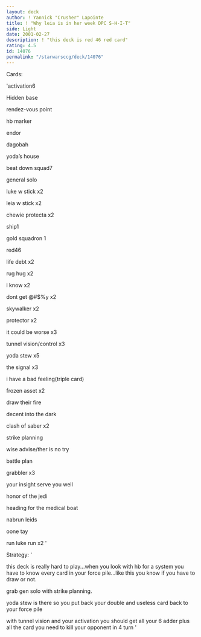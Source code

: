 ```yaml
---
layout: deck
author: ! Yannick "Crusher" Lapointe
title: ! "Why leia is in her week DPC S-H-I-T"
side: Light
date: 2001-02-27
description: ! "this deck is red 46 red card"
rating: 4.5
id: 14076
permalink: "/starwarsccg/deck/14076"
---
```

Cards: 

'activation6

Hidden base

rendez-vous point

hb marker

endor

dagobah

yoda’s house


beat down squad7

general solo

luke w stick x2

leia w stick x2

chewie protecta x2


ship1

gold squadron 1


red46

life debt x2

rug hug x2

i know x2

dont get @#$%y x2

skywalker x2

protector x2

it could be worse x3

tunnel vision/control x3

yoda stew x5

the signal x3

i have a bad feeling(triple card)

frozen asset x2

draw their fire

decent into the dark

clash of saber x2

strike planning

wise advise/ther is no try

battle plan

grabbler x3

your insight serve you well

honor of the jedi

heading for the medical boat

nabrun leids

oone tay

run luke run x2 '

Strategy: '

this deck is really hard to play...when you look with hb for a system you have to know every card in your force pile...like this you know if you have to draw or not.

grab gen solo with strike planning.

yoda stew is there so you put back your double and useless card back to your force pile

with tunnel vision and your activation you should get all your 6 adder plus all the card you need to kill your opponent in 4 turn '
